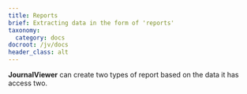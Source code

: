 ```yaml
---
title: Reports
brief: Extracting data in the form of 'reports'
taxonomy:
  category: docs
docroot: /jv/docs
header_class: alt
---
```


**JournalViewer** can create two types of report based on the data it has access two.

